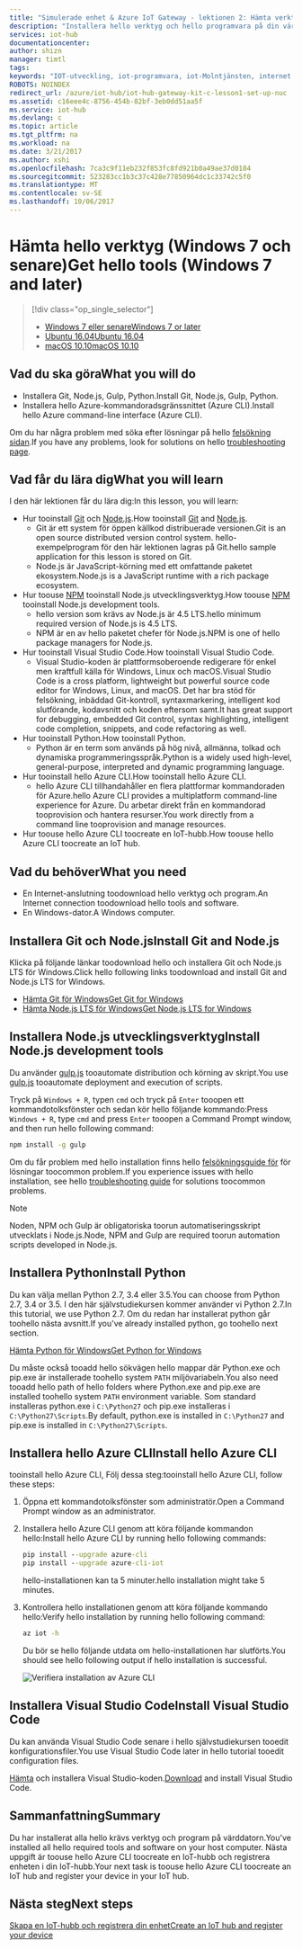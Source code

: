```yaml
---
title: "Simulerade enhet & Azure IoT Gateway - lektionen 2: Hämta verktyg (Windows) | Microsoft Docs"
description: "Installera hello verktyg och hello programvara på din värddator som kör Windows, skapar en IoT-hubb och registrera enheten i hello IoT-hubb."
services: iot-hub
documentationcenter: 
author: shizn
manager: timtl
tags: 
keywords: "IOT-utveckling, iot-programvara, iot-Molntjänsten, internet av saker programvara, azure cli, installera git för windows, gulp kör, node js windows, installera npm i windows, installera python i windows"
ROBOTS: NOINDEX
redirect_url: /azure/iot-hub/iot-hub-gateway-kit-c-lesson1-set-up-nuc
ms.assetid: c16eee4c-8756-454b-82bf-3eb0dd51aa5f
ms.service: iot-hub
ms.devlang: c
ms.topic: article
ms.tgt_pltfrm: na
ms.workload: na
ms.date: 3/21/2017
ms.author: xshi
ms.openlocfilehash: 7ca3c9f11eb232f853fc8fd921b0a49ae37d0184
ms.sourcegitcommit: 523283cc1b3c37c428e77850964dc1c33742c5f0
ms.translationtype: MT
ms.contentlocale: sv-SE
ms.lasthandoff: 10/06/2017
---
```

# <a name="get-hello-tools-windows-7-and-later"></a><span data-ttu-id="43fd3-104">Hämta hello verktyg (Windows 7 och senare)</span><span class="sxs-lookup"><span data-stu-id="43fd3-104">Get hello tools (Windows 7 and later)</span></span>
> [!div class="op_single_selector"]
> * [<span data-ttu-id="43fd3-105">Windows 7 eller senare</span><span class="sxs-lookup"><span data-stu-id="43fd3-105">Windows 7 or later</span></span>](iot-hub-gateway-kit-c-sim-lesson2-get-the-tools-win32.md)
> * [<span data-ttu-id="43fd3-106">Ubuntu 16.04</span><span class="sxs-lookup"><span data-stu-id="43fd3-106">Ubuntu 16.04</span></span>](iot-hub-gateway-kit-c-sim-lesson2-get-the-tools-ubuntu.md)
> * [<span data-ttu-id="43fd3-107">macOS 10.10</span><span class="sxs-lookup"><span data-stu-id="43fd3-107">macOS 10.10</span></span>](iot-hub-gateway-kit-c-sim-lesson2-get-the-tools-mac.md)

## <a name="what-you-will-do"></a><span data-ttu-id="43fd3-108">Vad du ska göra</span><span class="sxs-lookup"><span data-stu-id="43fd3-108">What you will do</span></span>

- <span data-ttu-id="43fd3-109">Installera Git, Node.js, Gulp, Python.</span><span class="sxs-lookup"><span data-stu-id="43fd3-109">Install Git, Node.js, Gulp, Python.</span></span>
- <span data-ttu-id="43fd3-110">Installera hello Azure-kommandoradsgränssnittet (Azure CLI).</span><span class="sxs-lookup"><span data-stu-id="43fd3-110">Install hello Azure command-line interface (Azure CLI).</span></span> 

<span data-ttu-id="43fd3-111">Om du har några problem med söka efter lösningar på hello [felsökning sidan](iot-hub-gateway-kit-c-sim-troubleshooting.md).</span><span class="sxs-lookup"><span data-stu-id="43fd3-111">If you have any problems, look for solutions on hello [troubleshooting page](iot-hub-gateway-kit-c-sim-troubleshooting.md).</span></span>

## <a name="what-you-will-learn"></a><span data-ttu-id="43fd3-112">Vad får du lära dig</span><span class="sxs-lookup"><span data-stu-id="43fd3-112">What you will learn</span></span>

<span data-ttu-id="43fd3-113">I den här lektionen får du lära dig:</span><span class="sxs-lookup"><span data-stu-id="43fd3-113">In this lesson, you will learn:</span></span>

- <span data-ttu-id="43fd3-114">Hur tooinstall [Git](https://git-scm.com/) och [Node.js](https://nodejs.org/en/).</span><span class="sxs-lookup"><span data-stu-id="43fd3-114">How tooinstall [Git](https://git-scm.com/) and [Node.js](https://nodejs.org/en/).</span></span>
  - <span data-ttu-id="43fd3-115">Git är ett system för öppen källkod distribuerade versionen.</span><span class="sxs-lookup"><span data-stu-id="43fd3-115">Git is an open source distributed version control system.</span></span> <span data-ttu-id="43fd3-116">hello-exempelprogram för den här lektionen lagras på Git.</span><span class="sxs-lookup"><span data-stu-id="43fd3-116">hello sample application for this lesson is stored on Git.</span></span>
  - <span data-ttu-id="43fd3-117">Node.js är JavaScript-körning med ett omfattande paketet ekosystem.</span><span class="sxs-lookup"><span data-stu-id="43fd3-117">Node.js is a JavaScript runtime with a rich package ecosystem.</span></span>
- <span data-ttu-id="43fd3-118">Hur toouse [NPM](https://www.npmjs.com/) tooinstall Node.js utvecklingsverktyg.</span><span class="sxs-lookup"><span data-stu-id="43fd3-118">How toouse [NPM](https://www.npmjs.com/) tooinstall Node.js development tools.</span></span>
  - <span data-ttu-id="43fd3-119">hello version som krävs av Node.js är 4.5 LTS.</span><span class="sxs-lookup"><span data-stu-id="43fd3-119">hello minimum required version of Node.js is 4.5 LTS.</span></span>
  - <span data-ttu-id="43fd3-120">NPM är en av hello paketet chefer för Node.js.</span><span class="sxs-lookup"><span data-stu-id="43fd3-120">NPM is one of hello package managers for Node.js.</span></span>
- <span data-ttu-id="43fd3-121">Hur tooinstall Visual Studio Code.</span><span class="sxs-lookup"><span data-stu-id="43fd3-121">How tooinstall Visual Studio Code.</span></span>
  - <span data-ttu-id="43fd3-122">Visual Studio-koden är plattformsoberoende redigerare för enkel men kraftfull källa för Windows, Linux och macOS.</span><span class="sxs-lookup"><span data-stu-id="43fd3-122">Visual Studio Code is a cross platform, lightweight but powerful source code editor for Windows, Linux, and macOS.</span></span> <span data-ttu-id="43fd3-123">Det har bra stöd för felsökning, inbäddad Git-kontroll, syntaxmarkering, intelligent kod slutförande, kodavsnitt och koden eftersom samt.</span><span class="sxs-lookup"><span data-stu-id="43fd3-123">It has great support for debugging, embedded Git control, syntax highlighting, intelligent code completion, snippets, and code refactoring as well.</span></span>
- <span data-ttu-id="43fd3-124">Hur tooinstall Python.</span><span class="sxs-lookup"><span data-stu-id="43fd3-124">How tooinstall Python.</span></span>
  - <span data-ttu-id="43fd3-125">Python är en term som används på hög nivå, allmänna, tolkad och dynamiska programmeringsspråk.</span><span class="sxs-lookup"><span data-stu-id="43fd3-125">Python is a widely used high-level, general-purpose, interpreted and dynamic programming language.</span></span>
- <span data-ttu-id="43fd3-126">Hur tooinstall hello Azure CLI.</span><span class="sxs-lookup"><span data-stu-id="43fd3-126">How tooinstall hello Azure CLI.</span></span>
  - <span data-ttu-id="43fd3-127">hello Azure CLI tillhandahåller en flera plattformar kommandoraden för Azure.</span><span class="sxs-lookup"><span data-stu-id="43fd3-127">hello Azure CLI provides a multiplatform command-line experience for Azure.</span></span> <span data-ttu-id="43fd3-128">Du arbetar direkt från en kommandorad tooprovision och hantera resurser.</span><span class="sxs-lookup"><span data-stu-id="43fd3-128">You work directly from a command line tooprovision and manage resources.</span></span>
- <span data-ttu-id="43fd3-129">Hur toouse hello Azure CLI toocreate en IoT-hubb.</span><span class="sxs-lookup"><span data-stu-id="43fd3-129">How toouse hello Azure CLI toocreate an IoT hub.</span></span>

## <a name="what-you-need"></a><span data-ttu-id="43fd3-130">Vad du behöver</span><span class="sxs-lookup"><span data-stu-id="43fd3-130">What you need</span></span>

- <span data-ttu-id="43fd3-131">En Internet-anslutning toodownload hello verktyg och program.</span><span class="sxs-lookup"><span data-stu-id="43fd3-131">An Internet connection toodownload hello tools and software.</span></span>
- <span data-ttu-id="43fd3-132">En Windows-dator.</span><span class="sxs-lookup"><span data-stu-id="43fd3-132">A Windows computer.</span></span>

## <a name="install-git-and-nodejs"></a><span data-ttu-id="43fd3-133">Installera Git och Node.js</span><span class="sxs-lookup"><span data-stu-id="43fd3-133">Install Git and Node.js</span></span>

<span data-ttu-id="43fd3-134">Klicka på följande länkar toodownload hello och installera Git och Node.js LTS för Windows.</span><span class="sxs-lookup"><span data-stu-id="43fd3-134">Click hello following links toodownload and install Git and Node.js LTS for Windows.</span></span>

- [<span data-ttu-id="43fd3-135">Hämta Git för Windows</span><span class="sxs-lookup"><span data-stu-id="43fd3-135">Get Git for Windows</span></span>](https://git-scm.com/download/win/)
- [<span data-ttu-id="43fd3-136">Hämta Node.js LTS för Windows</span><span class="sxs-lookup"><span data-stu-id="43fd3-136">Get Node.js LTS for Windows</span></span>](https://nodejs.org/en/)

## <a name="install-nodejs-development-tools"></a><span data-ttu-id="43fd3-137">Installera Node.js utvecklingsverktyg</span><span class="sxs-lookup"><span data-stu-id="43fd3-137">Install Node.js development tools</span></span>

<span data-ttu-id="43fd3-138">Du använder [gulp.js](http://gulpjs.com/) tooautomate distribution och körning av skript.</span><span class="sxs-lookup"><span data-stu-id="43fd3-138">You use [gulp.js](http://gulpjs.com/) tooautomate deployment and execution of scripts.</span></span>

<span data-ttu-id="43fd3-139">Tryck på `Windows + R`, typen `cmd` och tryck på `Enter` tooopen ett kommandotolksfönster och sedan kör hello följande kommando:</span><span class="sxs-lookup"><span data-stu-id="43fd3-139">Press `Windows + R`, type `cmd` and press `Enter` tooopen a Command Prompt window, and then run hello following command:</span></span>

```cmd
npm install -g gulp
```

<span data-ttu-id="43fd3-140">Om du får problem med hello installation finns hello [felsökningsguide för](iot-hub-gateway-kit-c-sim-troubleshooting.md) för lösningar toocommon problem.</span><span class="sxs-lookup"><span data-stu-id="43fd3-140">If you experience issues with hello installation, see hello [troubleshooting guide](iot-hub-gateway-kit-c-sim-troubleshooting.md) for solutions toocommon problems.</span></span>

> [!Note]
> <span data-ttu-id="43fd3-141">Noden, NPM och Gulp är obligatoriska toorun automatiseringsskript utvecklats i Node.js.</span><span class="sxs-lookup"><span data-stu-id="43fd3-141">Node, NPM and Gulp are required toorun automation scripts developed in Node.js.</span></span>

## <a name="install-python"></a><span data-ttu-id="43fd3-142">Installera Python</span><span class="sxs-lookup"><span data-stu-id="43fd3-142">Install Python</span></span>

<span data-ttu-id="43fd3-143">Du kan välja mellan Python 2.7, 3.4 eller 3.5.</span><span class="sxs-lookup"><span data-stu-id="43fd3-143">You can choose from Python 2.7, 3.4 or 3.5.</span></span> <span data-ttu-id="43fd3-144">I den här självstudiekursen kommer använder vi Python 2.7.</span><span class="sxs-lookup"><span data-stu-id="43fd3-144">In this tutorial, we use Python 2.7.</span></span> <span data-ttu-id="43fd3-145">Om du redan har installerat python går toohello nästa avsnitt.</span><span class="sxs-lookup"><span data-stu-id="43fd3-145">If you've already installed python, go toohello next section.</span></span>

[<span data-ttu-id="43fd3-146">Hämta Python för Windows</span><span class="sxs-lookup"><span data-stu-id="43fd3-146">Get Python for Windows</span></span>](https://www.python.org/downloads/)

<span data-ttu-id="43fd3-147">Du måste också tooadd hello sökvägen hello mappar där Python.exe och pip.exe är installerade toohello system `PATH` miljövariabeln.</span><span class="sxs-lookup"><span data-stu-id="43fd3-147">You also need tooadd hello path of hello folders where Python.exe and pip.exe are installed toohello system `PATH` environment variable.</span></span> <span data-ttu-id="43fd3-148">Som standard installeras python.exe i `C:\Python27` och pip.exe installeras i `C:\Python27\Scripts`.</span><span class="sxs-lookup"><span data-stu-id="43fd3-148">By default, python.exe is installed in `C:\Python27` and pip.exe is installed in `C:\Python27\Scripts`.</span></span>

## <a name="install-hello-azure-cli"></a><span data-ttu-id="43fd3-149">Installera hello Azure CLI</span><span class="sxs-lookup"><span data-stu-id="43fd3-149">Install hello Azure CLI</span></span>

<span data-ttu-id="43fd3-150">tooinstall hello Azure CLI, Följ dessa steg:</span><span class="sxs-lookup"><span data-stu-id="43fd3-150">tooinstall hello Azure CLI, follow these steps:</span></span>

1. <span data-ttu-id="43fd3-151">Öppna ett kommandotolksfönster som administratör.</span><span class="sxs-lookup"><span data-stu-id="43fd3-151">Open a Command Prompt window as an administrator.</span></span>

2. <span data-ttu-id="43fd3-152">Installera hello Azure CLI genom att köra följande kommandon hello:</span><span class="sxs-lookup"><span data-stu-id="43fd3-152">Install hello Azure CLI by running hello following commands:</span></span>

   ```cmd
   pip install --upgrade azure-cli
   pip install --upgrade azure-cli-iot
   ```

   <span data-ttu-id="43fd3-153">hello-installationen kan ta 5 minuter.</span><span class="sxs-lookup"><span data-stu-id="43fd3-153">hello installation might take 5 minutes.</span></span>

3. <span data-ttu-id="43fd3-154">Kontrollera hello installationen genom att köra följande kommando hello:</span><span class="sxs-lookup"><span data-stu-id="43fd3-154">Verify hello installation by running hello following command:</span></span>

   ```cmd
   az iot -h
   ```

   <span data-ttu-id="43fd3-155">Du bör se hello följande utdata om hello-installationen har slutförts.</span><span class="sxs-lookup"><span data-stu-id="43fd3-155">You should see hello following output if hello installation is successful.</span></span>

   ![Verifiera installation av Azure CLI](media/iot-hub-gateway-kit-lessons/lesson2/az_iot_help_win.png)

## <a name="install-visual-studio-code"></a><span data-ttu-id="43fd3-157">Installera Visual Studio Code</span><span class="sxs-lookup"><span data-stu-id="43fd3-157">Install Visual Studio Code</span></span>

<span data-ttu-id="43fd3-158">Du kan använda Visual Studio Code senare i hello självstudiekursen tooedit konfigurationsfiler.</span><span class="sxs-lookup"><span data-stu-id="43fd3-158">You use Visual Studio Code later in hello tutorial tooedit configuration files.</span></span>

<span data-ttu-id="43fd3-159">[Hämta](https://code.visualstudio.com/docs/setup/windows) och installera Visual Studio-koden.</span><span class="sxs-lookup"><span data-stu-id="43fd3-159">[Download](https://code.visualstudio.com/docs/setup/windows) and install Visual Studio Code.</span></span>

## <a name="summary"></a><span data-ttu-id="43fd3-160">Sammanfattning</span><span class="sxs-lookup"><span data-stu-id="43fd3-160">Summary</span></span>

<span data-ttu-id="43fd3-161">Du har installerat alla hello krävs verktyg och program på värddatorn.</span><span class="sxs-lookup"><span data-stu-id="43fd3-161">You've installed all hello required tools and software on your host computer.</span></span> <span data-ttu-id="43fd3-162">Nästa uppgift är toouse hello Azure CLI toocreate en IoT-hubb och registrera enheten i din IoT-hubb.</span><span class="sxs-lookup"><span data-stu-id="43fd3-162">Your next task is toouse hello Azure CLI toocreate an IoT hub and register your device in your IoT hub.</span></span>

## <a name="next-steps"></a><span data-ttu-id="43fd3-163">Nästa steg</span><span class="sxs-lookup"><span data-stu-id="43fd3-163">Next steps</span></span>
[<span data-ttu-id="43fd3-164">Skapa en IoT-hubb och registrera din enhet</span><span class="sxs-lookup"><span data-stu-id="43fd3-164">Create an IoT hub and register your device</span></span>](iot-hub-gateway-kit-c-sim-lesson2-register-device.md)
